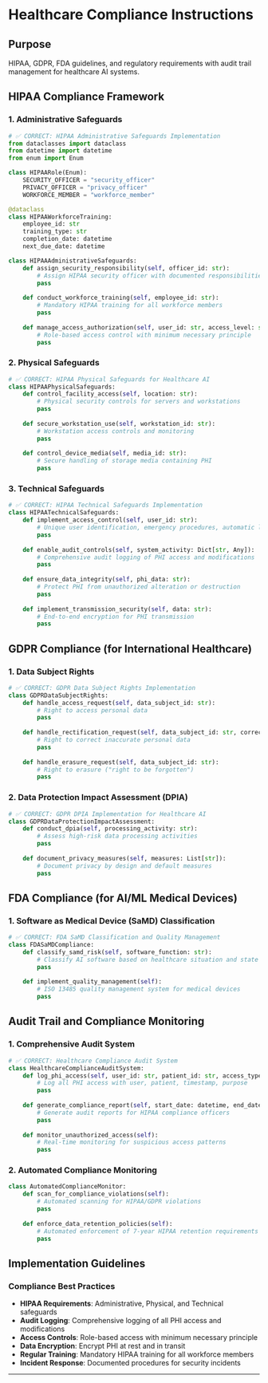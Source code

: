 # Healthcare Compliance Instructions

## Purpose

HIPAA, GDPR, FDA guidelines, and regulatory requirements with audit trail management for healthcare AI systems.

## HIPAA Compliance Framework

### 1. Administrative Safeguards

```python
# ✅ CORRECT: HIPAA Administrative Safeguards Implementation
from dataclasses import dataclass
from datetime import datetime
from enum import Enum

class HIPAARole(Enum):
    SECURITY_OFFICER = "security_officer"
    PRIVACY_OFFICER = "privacy_officer"  
    WORKFORCE_MEMBER = "workforce_member"

@dataclass
class HIPAAWorkforceTraining:
    employee_id: str
    training_type: str
    completion_date: datetime
    next_due_date: datetime

class HIPAAAdministrativeSafeguards:
    def assign_security_responsibility(self, officer_id: str):
        # Assign HIPAA security officer with documented responsibilities
        pass
    
    def conduct_workforce_training(self, employee_id: str):
        # Mandatory HIPAA training for all workforce members
        pass
    
    def manage_access_authorization(self, user_id: str, access_level: str):
        # Role-based access control with minimum necessary principle
        pass
```

### 2. Physical Safeguards

```python
# ✅ CORRECT: HIPAA Physical Safeguards for Healthcare AI
class HIPAAPhysicalSafeguards:
    def control_facility_access(self, location: str):
        # Physical security controls for servers and workstations
        pass
    
    def secure_workstation_use(self, workstation_id: str):
        # Workstation access controls and monitoring
        pass
    
    def control_device_media(self, media_id: str):
        # Secure handling of storage media containing PHI
        pass
```

### 3. Technical Safeguards

```python
# ✅ CORRECT: HIPAA Technical Safeguards Implementation
class HIPAATechnicalSafeguards:
    def implement_access_control(self, user_id: str):
        # Unique user identification, emergency procedures, automatic logoff
        pass
    
    def enable_audit_controls(self, system_activity: Dict[str, Any]):
        # Comprehensive audit logging of PHI access and modifications
        pass
    
    def ensure_data_integrity(self, phi_data: str):
        # Protect PHI from unauthorized alteration or destruction
        pass
    
    def implement_transmission_security(self, data: str):
        # End-to-end encryption for PHI transmission
        pass
```

## GDPR Compliance (for International Healthcare)

### 1. Data Subject Rights

```python
# ✅ CORRECT: GDPR Data Subject Rights Implementation
class GDPRDataSubjectRights:
    def handle_access_request(self, data_subject_id: str):
        # Right to access personal data
        pass
    
    def handle_rectification_request(self, data_subject_id: str, corrections: Dict):
        # Right to correct inaccurate personal data
        pass
    
    def handle_erasure_request(self, data_subject_id: str):
        # Right to erasure ("right to be forgotten")
        pass
```

### 2. Data Protection Impact Assessment (DPIA)

```python
# ✅ CORRECT: GDPR DPIA Implementation for Healthcare AI
class GDPRDataProtectionImpactAssessment:
    def conduct_dpia(self, processing_activity: str):
        # Assess high-risk data processing activities
        pass
    
    def document_privacy_measures(self, measures: List[str]):
        # Document privacy by design and default measures
        pass
```

## FDA Compliance (for AI/ML Medical Devices)

### 1. Software as Medical Device (SaMD) Classification

```python
# ✅ CORRECT: FDA SaMD Classification and Quality Management
class FDASaMDCompliance:
    def classify_samd_risk(self, software_function: str):
        # Classify AI software based on healthcare situation and state
        pass
    
    def implement_quality_management(self):
        # ISO 13485 quality management system for medical devices
        pass
```

## Audit Trail and Compliance Monitoring

### 1. Comprehensive Audit System

```python
# ✅ CORRECT: Healthcare Compliance Audit System
class HealthcareComplianceAuditSystem:
    def log_phi_access(self, user_id: str, patient_id: str, access_type: str):
        # Log all PHI access with user, patient, timestamp, purpose
        pass
    
    def generate_compliance_report(self, start_date: datetime, end_date: datetime):
        # Generate audit reports for HIPAA compliance officers
        pass
    
    def monitor_unauthorized_access(self):
        # Real-time monitoring for suspicious access patterns
        pass
```

### 2. Automated Compliance Monitoring

```python
class AutomatedComplianceMonitor:
    def scan_for_compliance_violations(self):
        # Automated scanning for HIPAA/GDPR violations
        pass
    
    def enforce_data_retention_policies(self):
        # Automated enforcement of 7-year HIPAA retention requirements
        pass
```

## Implementation Guidelines

### Compliance Best Practices

- **HIPAA Requirements**: Administrative, Physical, and Technical safeguards
- **Audit Logging**: Comprehensive logging of all PHI access and modifications
- **Access Controls**: Role-based access with minimum necessary principle
- **Data Encryption**: Encrypt PHI at rest and in transit
- **Regular Training**: Mandatory HIPAA training for all workforce members
- **Incident Response**: Documented procedures for security incidents

---
